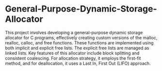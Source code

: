 # General-Purpose-Dynamic-Storage-Allocator
This project involves developing a general-purpose dynamic storage allocator for C programs, effectively creating custom versions of the malloc, realloc, calloc, and free functions. These functions are implemented using both implicit and explicit free lists. The explicit free lists are managed as linked lists. Key features of this allocator include block splitting and consistent coalescing. For allocation strategy, it employs the first-fit method, and for deallocation, it uses a Last In, First Out (LIFO) approach.

